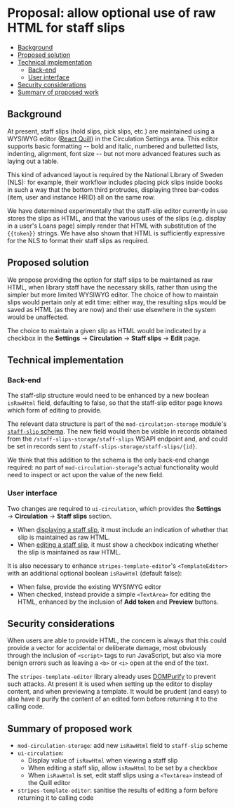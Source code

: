 # Proposal: allow optional use of raw HTML for staff slips

<!-- md2toc -l 2 html-proposal.md -->
* [Background](#background)
* [Proposed solution](#proposed-solution)
* [Technical implementation](#technical-implementation)
    * [Back-end](#back-end)
    * [User interface](#user-interface)
* [Security considerations](#security-considerations)
* [Summary of proposed work](#summary-of-proposed-work)



## Background

At present, staff slips (hold slips, pick slips, etc.) are maintained using a WYSIWYG editor ([React Quill](https://github.com/zenoamaro/react-quill)) in the Circulation Settings area. This editor supports basic formatting -- bold and italic, numbered and bulletted lists, indenting, alignment, font size -- but not more advanced features such as laying out a table.

This kind of advanced layout is required by the National Library of Sweden (NLS): for example, their workflow includes placing pick slips inside books in such a way that the bottom third protrudes, displaying three bar-codes (item, user and instance HRID) all on the same row.

We have determined experimentally that the staff-slip editor currently in use stores the slips as HTML, and that the various uses of the slips (e.g. display in a user's Loans page) simply render that HTML with substitution of the `{{token}}` strings. We have also shown that HTML is sufficiently expressive for the NLS to format their staff slips as required.



## Proposed solution

We propose providing the option for staff slips to be maintained as raw HTML, when library staff have the necessary skills, rather than using the simpler but more limited WYSIWYG editor. The choice of how to maintain slips would pertain only at edit time: either way, the resulting slips would be saved as HTML (as they are now) and their use elsewhere in the system would be unaffected.

The choice to maintain a given slip as HTML would be indicated by a checkbox in the **Settings** &rarr; **Circulation** &rarr; **Staff slips** &rarr; **Edit** page.



## Technical implementation


### Back-end

The staff-slip structure would need to be enhanced by a new boolean `isRawHtml` field, defaulting to false, so that the staff-slip editor page knows which form of editing to provide.

The relevant data structure is part of the `mod-circulation-storage` module's [`staff-slip` schema](https://github.com/folio-org/mod-circulation-storage/blob/master/ramls/staff-slip.json). The new field would then be visible in records obtained from the `/staff-slips-storage/staff-slips` WSAPI endpoint and, and could be set in records sent to `/staff-slips-storage/staff-slips/{id}`.

We think that this addition to the schema is the only back-end change required: no part of `mod-circulation-storage`'s actual functionality would need to inspect or act upon the value of the new field.


### User interface

Two changes are required to `ui-circulation`, which provides the **Settings** &rarr; **Circulation** &rarr; **Staff slips** section.

* When [displaying a staff slip](https://folio-snapshot.dev.folio.org/settings/circulation/staffslips/e6e29ec1-1a76-4913-bbd3-65f4ffd94e04), it must include an indication of whether that slip is maintained as raw HTML.
* When [editing a staff slip](https://folio-snapshot.dev.folio.org/settings/circulation/staffslips/e6e29ec1-1a76-4913-bbd3-65f4ffd94e04?layer=edit), it must show a checkbox indicating whether the slip is maintained as raw HTML.

It is also necessary to enhance `stripes-template-editor`'s `<TemplateEditor>` with an additional optional boolean `isRawHtml` (default false):
* When false, provide the existing WYSIWYG editor
* When checked, instead provide a simple `<TextArea>` for editing the HTML, enhanced by the inclusion of **Add token** and **Preview** buttons.



## Security considerations

When users are able to provide HTML, the concern is always that this could provide a vector for accidental or deliberate damage, most obviously through the inclusion of `<script>` tags to run JavaScript, but also via more benign errors such as leaving a `<b>` or `<i>` open at the end of the text.

The `stripes-template-editor` library already uses [DOMPurify](https://github.com/cure53/DOMPurify) to prevent such attacks. At present it is used when setting up the editor to display content, and when previewing a template. It would be prudent (and easy) to also have it purify the content of an edited form before returning it to the calling code.



## Summary of proposed work

* `mod-circulation-storage`: add new `isRawHtml` field to `staff-slip` scheme
* `ui-circulation`:
  * Display value of `isRawHtml` when viewing a staff slip
  * When editing a staff slip, allow `isRawHtml` to be set by a checkbox
  * When `isRawHtml` is set, edit staff slips using a `<TextArea>` instead of the Quill editor
* `stripes-template-editor`: sanitise the results of editing a form before returning it to calling code



